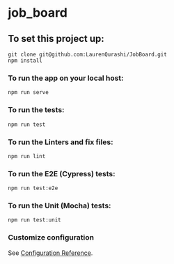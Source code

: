 # job_board

## To set this project up:
```
git clone git@github.com:LaurenQurashi/JobBoard.git
npm install
```

### To run the app on your local host:
```
npm run serve
```

### To run the tests:
```
npm run test
```

### To run the Linters and fix files:
```
npm run lint
```

### To run the E2E (Cypress) tests:
```
npm run test:e2e
```

### To run the Unit (Mocha) tests:
```
npm run test:unit
```

### Customize configuration
See [Configuration Reference](https://cli.vuejs.org/config/).
